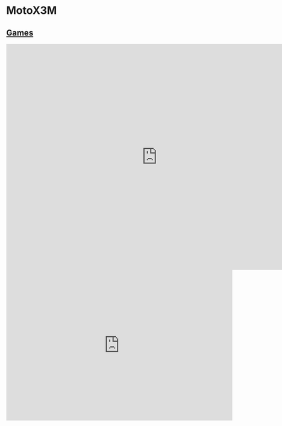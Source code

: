 # MotoX3M
## [Games](https://gatorgamer.github.io/games)

<iframe src="https://moto-x3m.deerfoxlol.repl.co/" style="border:0px #ffffff none;" name="myiFrame" scrolling="no" frameborder="0" marginheight="0px" marginwidth="0px" height="600px" width="800px" allowfullscreen></iframe>

<iframe src="https://tlk.io/gatorgamerpublicchat" style="border:0px #ffffff none;" name="Chat" scrolling="yes" frameborder="0" marginheight="0px" marginwidth="0px" height="400px" width="600px" allowfullscreen></iframe>
